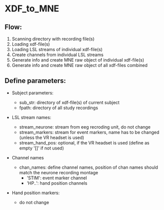 # XDF_to_MNE

## Flow:
1. Scanning directory with recording file(s)
2. Loading xdf-file(s)
3. Loading LSL streams of individual xdf-file(s)
4. Create channels from individual LSL streams
5. Generate info and create MNE raw object of individual xdf-file(s)
6. Generate info and create MNE raw object of all xdf-files combined


## Define parameters:
* Subject parameters:
	* sub_str: directory of xdf-file(s) of current subject
	* fpath:   directory of all study recordings

* LSL stream names:
	* stream_neurone:  stream from eeg recroding unit, do not change
	* stream_markers:  stream for event markers, name has to be changed (unless the VR headset is used)
	* stream_hand_pos: optional, if the VR headset is used (define as empty '[]' if not used)

* Channel names
	* chan_names: define channel names, position of chan names should match the neurone recording montage
		* 'STIM': event marker channel
		* 'HP..': hand position channels

* Hand position markers:
	* do not change 


